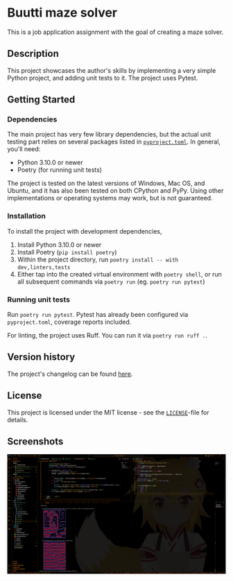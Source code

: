 # Buutti maze solver

This is a job application assignment with the goal of creating a maze solver.

## Description

This project showcases the author's skills by implementing a very simple
Python project, and adding unit tests to it. The project uses Pytest.

## Getting Started

### Dependencies

The main project has very few library dependencies, but the actual unit testing
part relies on several packages listed in
[`pyproject.toml`][pyproject.toml]. In general, you'll need:

- Python 3.10.0 or newer
- Poetry (for running unit tests)

The project is tested on the latest versions of Windows,
Mac OS, and Ubuntu, and it has also been tested on both CPython
and PyPy. Using other implementations or operating systems
may work, but is not guaranteed.

### Installation

To install the project with development dependencies,

1. Install Python 3.10.0 or newer
2. Install Poetry (`pip install poetry`)
3. Within the project directory, run `poetry install -- with dev,linters,tests`
4. Either tap into the created virtual environment with `poetry shell`,
   or run all subsequent commands via `poetry run` (eg. `poetry run pytest`)

### Running unit tests

Run `poetry run pytest`. Pytest has already been configured via `pyproject.toml`,
coverage reports included.

For linting, the project uses Ruff. You can run it via `poetry run ruff .`.

## Version history

The project's changelog can be found [here][changelog].

## License

This project is licensed under the MIT license - see the [`LICENSE`][license]-file for details.

## Screenshots

![screenshot]

[pyproject.toml]: ./pyproject.toml
[changelog]: ./CHANGELOG.md
[license]: ./LICENSE
[screenshot]: ./docs/assets/example_session.png
